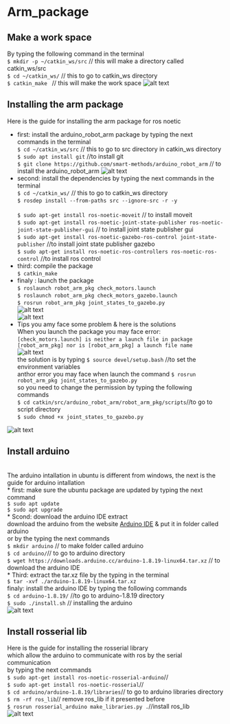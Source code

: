 # Arm_package
## Make a work space 
By typing the following command in the terminal
<br/> ```$ mkdir -p ~/catkin_ws/src``` // this will make a directory called catkin_ws/src
<br/> ```$ cd ~/catkin_ws/``` // this to go to catkin_ws directory 
<br/> ```$ catkin_make ``` // this will make the work space
![alt text](picture1)
## Installing the arm package
Here is the guide for installing the arm package for ros noetic 
* first: install the arduino_robot_arm package by typing the next commands in the terminal 
<br/>```$ cd ~/catkin_ws/src``` // this to go to src directory in catkin_ws directory
<br/>```$ sudo apt install git``` //to install git
<br/>```$ git clone https://github.com/smart-methods/arduino_robot_arm``` // to install the arduino_robot_arm
![alt text](picture2)
* second: install the dependencies by typing the next commands in the terminal
<br/> ```$ cd ~/catkin_ws/``` // this to go to catkin_ws directory
<br/> ```$ rosdep install --from-paths src --ignore-src -r -y```  
<br/> ```$ sudo apt-get install ros-noetic-moveit``` // to install moveit 
<br/> ```$ sudo apt-get install ros-noetic-joint-state-publisher ros-noetic-joint-state-publisher-gui``` // to install joint state publisher gui 
<br/> ```$ sudo apt-get install ros-noetic-gazebo-ros-control joint-state-publisher``` //to install joint state publisher gazebo
<br/> ```$ sudo apt-get install ros-noetic-ros-controllers ros-noetic-ros-control``` //to install ros control
* third: compile the package
<br/> ```$ catkin_make```
* finaly : launch the package
<br/>```$ roslaunch robot_arm_pkg check_motors.launch```
<br/>```$ roslaunch robot_arm_pkg check_motors_gazebo.launch```
<br/>```$ rosrun robot_arm_pkg joint_states_to_gazebo.py```
<br/> ![alt text](picture3)
<br/> ![alt text](picture4)
* Tips
you amy face some problem & here is the solutions
<br/> When you launch the package you may face error: 
<br/> ```[check_motors.launch] is neither a launch file in package [robot_arm_pkg] nor is [robot_arm_pkg] a launch file name``` 
<br/> ![alt text](picture4)
<br/> the solution is by typing ```$ source devel/setup.bash``` //to set the environment variables
<br/> anthor error you may face when launch the command ```$ rosrun robot_arm_pkg joint_states_to_gazebo.py```
<br/> so you need to change the permission by typing the following commands 
<br/> ```$ cd catkin/src/arduino_robot_arm/robot_arm_pkg/scripts```//to go to script directory
<br/> ```$ sudo chmod +x joint_states_to_gazebo.py```

![alt text](picture5)
## Install arduino
<br/> The arduino intallation in ubuntu is different from windows, the next is the guide for arduino intallation
<br/> * first: make sure the ubuntu package are updated by typing the next command
<br/> ```$ sudo apt update```
<br/> ```$ sudo apt upgrade```
<br/> * Scond: download the arduino IDE extract 
<br/> download the arduino from the website [Arduino IDE](https://www.arduino.cc/en/software) & put it in folder called arduino
<br/> or by the typing the next commands 
<br/> ```$ mkdir arduino``` // to make folder called arduino
<br/> ```$ cd arduino/```// to go to arduino directory
<br/> ```$ wget https://downloads.arduino.cc/arduino-1.8.19-linux64.tar.xz``` // to download the arduino IDE 
<br/> * Third: extract the tar.xz file by the typing in the terminal 
<br/> ```$ tar -xvf ./arduino-1.8.19-linux64.tar.xz``` 
<br/> finaly: install the arduino IDE by typing the following commands
<br/>```$ cd arduino-1.8.19/``` //to go to arduino-1.8.19 directory
<br/>```$ sudo ./install.sh``` // installing the arduino
<br/> ![alt text](picture6)

## Install rosserial lib
Here is the guide for installing the rosserial library
<br/> which allow the arduino to communicate with ros by the serial communication
<br/> by typing the next commands 
<br/>```$ sudo apt-get install ros-noetic-rosserial-arduino```//
<br/>```$ sudo apt-get install ros-noetic-rosserial```//
<br/>```$ cd arduino/arduino-1.8.19/libraries```// to go to arduino libraries directory 
<br/>```$ rm -rf ros_lib```// remove ros_lib if it presented before
<br/>```$ rosrun rosserial_arduino make_libraries.py .```//install ros_lib
<br/> ![alt text](picture7)
